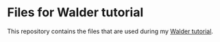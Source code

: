 # Files for Walder tutorial

This repository contains the files that are used 
during my [Walder tutorial](https://pieterheyvaert.com/blog/2020/08/31/getting-started-with-walder/).

